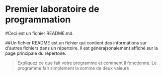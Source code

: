 # Premier laboratoire de programmation

#Ceci est un fichier README.md.

##Un fichier README est un fichier qui contient des informations sur d'autres fichiers dans un répertoire. Il est générajsonalement affiché sur la page principale du répertoire.

> Expliquez ce que fait votre programme et comment il fonctionne.
Le programme fait simplement la somme de deux valeurs